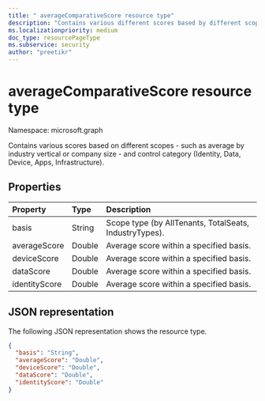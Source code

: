 ```yaml
---
title: " averageComparativeScore resource type"
description: "Contains various different scores based by different scopes and control category."
ms.localizationpriority: medium
doc_type: resourcePageType
ms.subservice: security
author: "preetikr"
---
```


#  averageComparativeScore resource type

Namespace: microsoft.graph

Contains various scores based on different scopes - such as average by industry vertical or company size - and control category (Identity, Data, Device, Apps, Infrastructure).

## Properties
| Property      | Type      | Description |
|:--------------|:----------|:------------|
| basis	        | String	| Scope type (by AllTenants, TotalSeats, IndustryTypes). |
| averageScore	| Double	| Average score within a specified basis. |
| deviceScore	| Double	| Average score within a specified basis. |
| dataScore		| Double	| Average score within a specified basis. |
| identityScore	| Double	| Average score within a specified basis. |

## JSON representation

The following JSON representation shows the resource type.

<!-- {
  "blockType": "resource",
  "optionalProperties": [

  ],
  "@odata.type": "microsoft.graph.averageComparativeScore"
}-->

```json
{
  "basis": "String",
  "averageScore": "Double",
  "deviceScore": "Double",
  "dataScore": "Double",
  "identityScore": "Double"
}

```


<!-- {
  "type": "#page.annotation",
  "description": "averageComparativeScore resource",
  "keywords": "",
  "section": "documentation",
  "tocPath": ""
}-->



